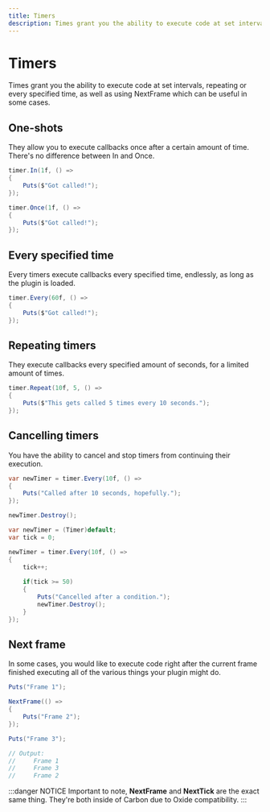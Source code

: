 ```yaml
---
title: Timers
description: Times grant you the ability to execute code at set intervals, repeating or every specified time, as well as using NextFrame which can be useful in some cases.
---
```


# Timers

Times grant you the ability to execute code at set intervals, repeating or every specified time, as well as using NextFrame which can be useful in some cases.

## One-shots
They allow you to execute callbacks once after a certain amount of time. There's no difference between In and Once.

```csharp
timer.In(1f, () => 
{
    Puts($"Got called!");
});
```
```csharp
timer.Once(1f, () => 
{
    Puts($"Got called!");
});
```

## Every specified time
Every timers execute callbacks every specified time, endlessly, as long as the plugin is loaded.

```csharp
timer.Every(60f, () =>
{
    Puts($"Got called!");
});
```

## Repeating timers
They execute callbacks every specified amount of seconds, for a limited amount of times.

```csharp
timer.Repeat(10f, 5, () => 
{
    Puts($"This gets called 5 times every 10 seconds.");
});
```

## Cancelling timers
You have the ability to cancel and stop timers from continuing their execution.

```csharp
var newTimer = timer.Every(10f, () =>
{
    Puts("Called after 10 seconds, hopefully.");
});

newTimer.Destroy();
```
```csharp
var newTimer = (Timer)default;
var tick = 0;

newTimer = timer.Every(10f, () =>
{
    tick++;
    
    if(tick >= 50)
    {
        Puts("Cancelled after a condition.");
        newTimer.Destroy();
    }   
});
```

## Next frame
In some cases, you would like to execute code right after the current frame finished executing all of the various things your plugin might do.

```csharp
Puts("Frame 1");

NextFrame(() =>
{
    Puts("Frame 2");
});

Puts("Frame 3");

// Output:
//     Frame 1
//     Frame 3
//     Frame 2
```

:::danger NOTICE
Important to note, **NextFrame** and **NextTick** are the exact same thing. They're both inside of Carbon due to Oxide compatibility.
:::